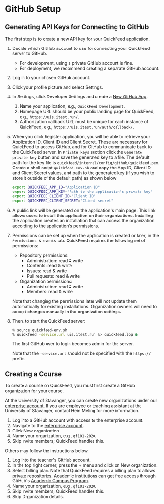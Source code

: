 # GitHub Setup

## Generating API Keys for Connecting to GitHub

The first step is to create a new API key for your QuickFeed application.

1. Decide which GitHub account to use for connecting your QuickFeed server to GitHub.
   - For development, using a private GitHub account is fine.
   - For deployment, we recommend creating a separate GitHub account.
2. Log in to your chosen GitHub account.
3. Click your profile picture and select Settings.
4. In Settings, click Developer Settings and create a [New GitHub App](https://docs.github.com/en/enterprise-cloud@latest/developers/apps/building-github-apps/creating-a-github-app).
    1. Name your application, e.g., `QuickFeed Development`.
    2. Homepage URL should be your public landing page for QuickFeed, e.g., `https://uis.itest.run/`.
    3. Authorization callback URL must be unique for each instance of QuickFeed, e.g., `https://uis.itest.run/auth/callback/`.
5. When you click Register application, you will be able to retrieve your Application ID, Client ID and Client Secret.
   These are necessary for QuickFeed to access GitHub, and for GitHub to communicate back to the QuickFeed server.
   In `Private keys` section click the `Generate private key` button and save the generated key to a file. The default path for the key file is `quickfeed/internal/config/github/quickfeed.pem`.
   Create a shell script `quickfeed-env.sh` and copy the App ID, Client ID and Client Secret values, and path to the generated key (if you wish to store it outside of the default path) as shown below:

   ```sh
   export QUICKFEED_APP_ID="Application ID"
   export QUICKFEED_APP_KEY="Path to the application's private key"
   export QUICKFEED_CLIENT_ID="Client ID"
   export QUICKFEED_CLIENT_SECRET="Client secret"
   ```

6. A public link will be generated on the application's main page. This link allows users to install this application on their organizations. Installing the application creates an installation that can access the organization according to the application's permissions.
7. Permissions can be set up when the application is created or later, in the `Permissions & events` tab. QuickFeed requires the following set of permissions:

   - Repository permissions:
      - Administration: read & write
      - Contents: read & write
      - Issues: read & write
      - Pull requests: read & write
   - Organization permissions:
      - Administration: read & write
      - Members: read & write

   Note that changing the permissions later will not update them automatically for existing installations. Organization owners will need to accept changes manually in the organization settings.

8. Then, to start the QuickFeed server:

   ```sh
   % source quickfeed-env.sh
   % quickfeed -service.url uis.itest.run &> quickfeed.log &
   ```

   The first GitHub user to login becomes admin for the server.

   Note that the `-service.url` should not be specified with the `https://` prefix.

## Creating a Course

To create a course on QuickFeed, you must first create a GitHub organization for your course.

At the University of Stavanger, you can create new organizations under our [enterprise account](https://github.com/enterprises/university-of-stavanger).
If you are employee or teaching assistant at the University of Stavanger, contact Hein Meling for more information.

1. Log into a GitHub account with access to the enterprise account.
2. Navigate to the [enterprise account](https://github.com/enterprises/university-of-stavanger).
3. Click New organization.
4. Name your organization, e.g., `qf101-2020`.
5. Skip Invite members; QuickFeed handles this.

Others may follow the instructions below.

1. Log into the teacher's GitHub account.
2. In the top right corner, press the + menu and click on New organization.
3. Select billing plan.
   Note that QuickFeed requires a billing plan to allows private repositories.
   Academic institutions can get free access through GitHub's [Academic Campus Program](https://education.github.com/schools).
4. Name your organization, e.g., `qf101-2020`.
5. Skip Invite members; QuickFeed handles this.
6. Skip Organization details.
